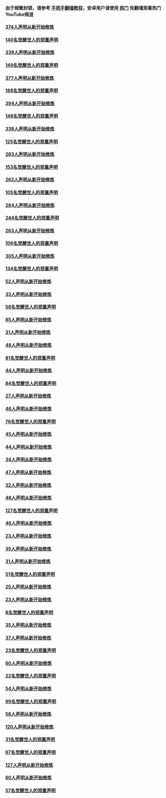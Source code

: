 #### 由于频繁封锁，请参考 [手把手翻墙教程](https://github.com/gfw-breaker/guides/wiki/)，安卓用户请使用 [网门](https://github.com/gfw-breaker/nogfw/blob/master/dl.md?t=05200600) 免翻墙观看热门YouTube频道 

#### [374人声明从新开始修炼](../pages/91/425811.md?t=05200600) 

#### [140名觉醒世人的郑重声明](../pages/91/425810.md?t=05200600) 

#### [339人声明从新开始修炼](../pages/91/425690.md?t=05200600) 

#### [149名觉醒世人的郑重声明](../pages/91/425689.md?t=05200600) 

#### [377人声明从新开始修炼](../pages/91/424867.md?t=05200600) 

#### [188名觉醒世人的郑重声明](../pages/91/424866.md?t=05200600) 

#### [394人声明从新开始修炼](../pages/91/423914.md?t=05200600) 

#### [148名觉醒世人的郑重声明](../pages/91/423913.md?t=05200600) 

#### [338人声明从新开始修炼](../pages/91/423540.md?t=05200600) 

#### [125名觉醒世人的郑重声明](../pages/91/423539.md?t=05200600) 

#### [283人声明从新开始修炼](../pages/91/423296.md?t=05200600) 

#### [153名觉醒世人的郑重声明](../pages/91/423295.md?t=05200600) 

#### [262人声明从新开始修炼](../pages/91/423004.md?t=05200600) 

#### [105名觉醒世人的郑重声明](../pages/91/423003.md?t=05200600) 

#### [284人声明从新开始修炼](../pages/91/422707.md?t=05200600) 

#### [244名觉醒世人的郑重声明](../pages/91/422706.md?t=05200600) 

#### [263人声明从新开始修炼](../pages/91/422553.md?t=05200600) 

#### [106名觉醒世人的郑重声明](../pages/91/422552.md?t=05200600) 

#### [305人声明从新开始修炼](../pages/91/422153.md?t=05200600) 

#### [134名觉醒世人的郑重声明](../pages/91/422152.md?t=05200600) 

#### [52人声明从新开始修炼](../pages/91/421846.md?t=05200600) 

#### [33人声明从新开始修炼](../pages/91/421804.md?t=05200600) 

#### [58名觉醒世人的郑重声明](../pages/91/421845.md?t=05200600) 

#### [85人声明从新开始修炼](../pages/91/421769.md?t=05200600) 

#### [31人声明从新开始修炼](../pages/91/421763.md?t=05200600) 

#### [48人声明从新开始修炼](../pages/91/421605.md?t=05200600) 

#### [81名觉醒世人的郑重声明](../pages/91/421656.md?t=05200600) 

#### [44人声明从新开始修炼](../pages/91/421544.md?t=05200600) 

#### [84名觉醒世人的郑重声明](../pages/91/421543.md?t=05200600) 

#### [27人声明从新开始修炼](../pages/91/421465.md?t=05200600) 

#### [46人声明从新开始修炼](../pages/91/421454.md?t=05200600) 

#### [76名觉醒世人的郑重声明](../pages/91/421453.md?t=05200600) 

#### [45人声明从新开始修炼](../pages/91/421452.md?t=05200600) 

#### [44人声明从新开始修炼](../pages/91/421422.md?t=05200600) 

#### [34人声明从新开始修炼](../pages/91/421322.md?t=05200600) 

#### [47人声明从新开始修炼](../pages/91/421264.md?t=05200600) 

#### [32人声明从新开始修炼](../pages/91/421225.md?t=05200600) 

#### [48人声明从新开始修炼](../pages/91/421202.md?t=05200600) 

#### [127名觉醒世人的郑重声明](../pages/91/421224.md?t=05200600) 

#### [46人声明从新开始修炼](../pages/91/421203.md?t=05200600) 

#### [23人声明从新开始修炼](../pages/91/421138.md?t=05200600) 

#### [35人声明从新开始修炼](../pages/91/421122.md?t=05200600) 

#### [31人声明从新开始修炼](../pages/91/421081.md?t=05200600) 

#### [51名觉醒世人的郑重声明](../pages/91/421080.md?t=05200600) 

#### [25人声明从新开始修炼](../pages/91/421020.md?t=05200600) 

#### [23人声明从新开始修炼](../pages/91/420884.md?t=05200600) 

#### [8名觉醒世人的郑重声明](../pages/91/420883.md?t=05200600) 

#### [35人声明从新开始修炼](../pages/91/420809.md?t=05200600) 

#### [37人声明从新开始修炼](../pages/91/420766.md?t=05200600) 

#### [23名觉醒世人的郑重声明](../pages/91/420765.md?t=05200600) 

#### [60人声明从新开始修炼](../pages/91/420727.md?t=05200600) 

#### [22名觉醒世人的郑重声明](../pages/91/420726.md?t=05200600) 

#### [54人声明从新开始修炼](../pages/91/420529.md?t=05200600) 

#### [99名觉醒世人的郑重声明](../pages/91/420528.md?t=05200600) 

#### [58人声明从新开始修炼](../pages/91/420198.md?t=05200600) 

#### [120人声明从新开始修炼](../pages/91/420141.md?t=05200600) 

#### [31名觉醒世人的郑重声明](../pages/91/420197.md?t=05200600) 

#### [67名觉醒世人的郑重声明](../pages/91/420140.md?t=05200600) 

#### [127人声明从新开始修炼](../pages/91/420082.md?t=05200600) 

#### [60人声明从新开始修炼](../pages/91/420081.md?t=05200600) 

#### [57名觉醒世人的郑重声明](../pages/91/420080.md?t=05200600) 

